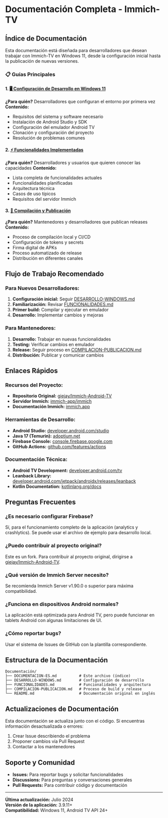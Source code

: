 # Documentación Completa - Immich-TV

## Índice de Documentación

Esta documentación está diseñada para desarrolladores que desean trabajar con Immich-TV en Windows 11, desde la configuración inicial hasta la publicación de nuevas versiones.

### 📋 Guías Principales

#### 1. [🖥️ Configuración de Desarrollo en Windows 11](./DESARROLLO-WINDOWS.md)
**¿Para quién?** Desarrolladores que configuran el entorno por primera vez
**Contenido:**
- Requisitos del sistema y software necesario
- Instalación de Android Studio y SDK
- Configuración del emulador Android TV
- Clonación y configuración del proyecto
- Resolución de problemas comunes

#### 2. [⚡ Funcionalidades Implementadas](./FUNCIONALIDADES.md)
**¿Para quién?** Desarrolladores y usuarios que quieren conocer las capacidades
**Contenido:**
- Lista completa de funcionalidades actuales
- Funcionalidades planificadas
- Arquitectura técnica
- Casos de uso típicos
- Requisitos del servidor Immich

#### 3. [🚀 Compilación y Publicación](./COMPILACION-PUBLICACION.md)
**¿Para quién?** Mantenedores y desarrolladores que publican releases
**Contenido:**
- Proceso de compilación local y CI/CD
- Configuración de tokens y secrets
- Firma digital de APKs
- Proceso automatizado de release
- Distribución en diferentes canales

## Flujo de Trabajo Recomendado

### Para Nuevos Desarrolladores:
1. **Configuración inicial:** Seguir [DESARROLLO-WINDOWS.md](./DESARROLLO-WINDOWS.md)
2. **Familiarización:** Revisar [FUNCIONALIDADES.md](./FUNCIONALIDADES.md)
3. **Primer build:** Compilar y ejecutar en emulador
4. **Desarrollo:** Implementar cambios y mejoras

### Para Mantenedores:
1. **Desarrollo:** Trabajar en nuevas funcionalidades
2. **Testing:** Verificar cambios en emulador
3. **Release:** Seguir proceso en [COMPILACION-PUBLICACION.md](./COMPILACION-PUBLICACION.md)
4. **Distribución:** Publicar y comunicar cambios

## Enlaces Rápidos

### Recursos del Proyecto:
- **Repositorio Original:** [giejay/Immich-Android-TV](https://github.com/giejay/Immich-Android-TV)
- **Servidor Immich:** [immich-app/immich](https://github.com/immich-app/immich)
- **Documentación Immich:** [immich.app](https://immich.app/)

### Herramientas de Desarrollo:
- **Android Studio:** [developer.android.com/studio](https://developer.android.com/studio)
- **Java 17 (Temurin):** [adoptium.net](https://adoptium.net/temurin/releases/)
- **Firebase Console:** [console.firebase.google.com](https://console.firebase.google.com/)
- **GitHub Actions:** [github.com/features/actions](https://github.com/features/actions)

### Documentación Técnica:
- **Android TV Development:** [developer.android.com/tv](https://developer.android.com/tv)
- **Leanback Library:** [developer.android.com/jetpack/androidx/releases/leanback](https://developer.android.com/jetpack/androidx/releases/leanback)
- **Kotlin Documentation:** [kotlinlang.org/docs](https://kotlinlang.org/docs/)

## Preguntas Frecuentes

### ¿Es necesario configurar Firebase?
Sí, para el funcionamiento completo de la aplicación (analytics y crashlytics). Se puede usar el archivo de ejemplo para desarrollo local.

### ¿Puedo contribuir al proyecto original?
Este es un fork. Para contribuir al proyecto original, dirigirse a [giejay/Immich-Android-TV](https://github.com/giejay/Immich-Android-TV).

### ¿Qué versión de Immich Server necesito?
Se recomienda Immich Server v1.90.0 o superior para máxima compatibilidad.

### ¿Funciona en dispositivos Android normales?
La aplicación está optimizada para Android TV, pero puede funcionar en tablets Android con algunas limitaciones de UI.

### ¿Cómo reportar bugs?
Usar el sistema de Issues de GitHub con la plantilla correspondiente.

## Estructura de la Documentación

```
Documentación/
├── DOCUMENTACION-ES.md          # Este archivo (índice)
├── DESARROLLO-WINDOWS.md        # Configuración de desarrollo
├── FUNCIONALIDADES.md           # Funcionalidades y arquitectura
├── COMPILACION-PUBLICACION.md   # Proceso de build y release
└── README.md                    # Documentación original en inglés
```

## Actualizaciones de Documentación

Esta documentación se actualiza junto con el código. Si encuentras información desactualizada o errores:

1. Crear Issue describiendo el problema
2. Proponer cambios vía Pull Request
3. Contactar a los mantenedores

## Soporte y Comunidad

- **Issues:** Para reportar bugs y solicitar funcionalidades
- **Discussions:** Para preguntas y conversaciones generales
- **Pull Requests:** Para contribuir código y documentación

---

**Última actualización:** Julio 2024  
**Versión de la aplicación:** 3.9.11+  
**Compatibilidad:** Windows 11, Android TV API 24+